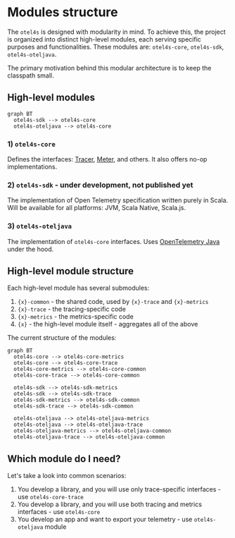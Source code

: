 # Modules structure

The `otel4s` is designed with modularity in mind. To achieve this, the project is organized 
into distinct high-level modules, each serving specific purposes and functionalities. 
These modules are: `otel4s-core`, `otel4s-sdk`, `otel4s-oteljava`.

The primary motivation behind this modular architecture is to keep the classpath small. 

## High-level modules

```mermaid
graph BT
  otel4s-sdk --> otel4s-core
  otel4s-oteljava --> otel4s-core
```

### 1) `otel4s-core`

Defines the interfaces: [Tracer][tracer-github],
[Meter][meter-github], and others. 
It also offers no-op implementations.

### 2) `otel4s-sdk` - under development, not published yet

The implementation of Open Telemetry specification written purely in Scala. 
Will be available for all platforms: JVM, Scala Native, Scala.js. 

### 3) `otel4s-oteljava` 

The implementation of `otel4s-core` interfaces. Uses [OpenTelemetry Java][otel-java] under the hood.

## High-level module structure

Each high-level module has several submodules:  
1. `{x}-common` - the shared code, used by `{x}-trace` and `{x}-metrics`  
2. `{x}-trace` - the tracing-specific code  
3. `{x}-metrics` - the metrics-specific code  
4. `{x}` - the high-level module itself - aggregates all of the above  

The current structure of the modules:
```mermaid
graph BT
  otel4s-core --> otel4s-core-metrics
  otel4s-core --> otel4s-core-trace
  otel4s-core-metrics --> otel4s-core-common
  otel4s-core-trace --> otel4s-core-common

  otel4s-sdk --> otel4s-sdk-metrics
  otel4s-sdk --> otel4s-sdk-trace
  otel4s-sdk-metrics --> otel4s-sdk-common
  otel4s-sdk-trace --> otel4s-sdk-common

  otel4s-oteljava --> otel4s-oteljava-metrics
  otel4s-oteljava --> otel4s-oteljava-trace
  otel4s-oteljava-metrics --> otel4s-oteljava-common
  otel4s-oteljava-trace --> otel4s-oteljava-common
```

## Which module do I need?

Let's take a look into common scenarios:

1. You develop a library, and you will use only trace-specific interfaces - use `otel4s-core-trace`  
2. You develop a library, and you will use both tracing and metrics interfaces - use `otel4s-core`  
3. You develop an app and want to export your telemetry - use `otel4s-oteljava` module  

[tracer-github]: https://github.com/typelevel/otel4s/blob/main/core/trace/src/main/scala/org/typelevel/otel4s/trace/Tracer.scala
[meter-github]: https://github.com/typelevel/otel4s/blob/main/core/metrics/src/main/scala/org/typelevel/otel4s/metrics/Meter.scala
[otel-java]: https://github.com/open-telemetry/opentelemetry-java
